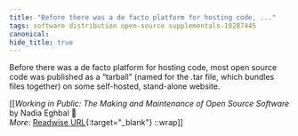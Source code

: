 ```yaml
---
title: "Before there was a de facto platform for hosting code, ..."
tags: software distribution open-source supplementals-10287445
canonical: 
hide_title: true
---
```


Before there was a de facto platform for hosting code, most open source code was published as a “tarball” (named for the .tar file, which bundles files together) on some self-hosted, stand-alone website.


[[<cite>_Working in Public: The Making and Maintenance of Open Source Software_</cite> by Nadia Eghbal 📕<br>
_More_: [Readwise URL](https://readwise.io/open/359312343){:target="_blank"}
::wrap]]